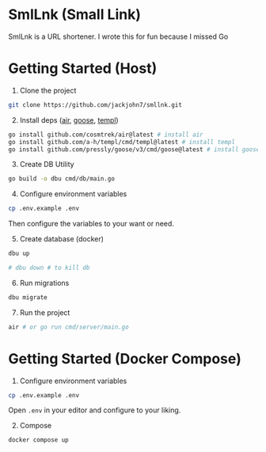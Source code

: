 # SmlLnk (Small Link)

SmlLnk is a URL shortener. I wrote this for fun because I missed Go

# Getting Started (Host)

1. Clone the project

```bash
git clone https://github.com/jackjohn7/smllnk.git
```

2. Install deps ([air](https://github.com/cosmtrek/air),
[goose](https://github.com/pressly/goose),
[templ](https://templ.guide))

```bash
go install github.com/cosmtrek/air@latest # install air
go install github.com/a-h/templ/cmd/templ@latest # install templ
go install github.com/pressly/goose/v3/cmd/goose@latest # install goose
```

3. Create DB Utility

```bash
go build -o dbu cmd/db/main.go
```

4. Configure environment variables

```bash
cp .env.example .env
```

Then configure the variables to your want or need.

5. Create database (docker)

```bash
dbu up

# dbu down # to kill db
```

6. Run migrations

```bash
dbu migrate
```

7. Run the project

```bash
air # or go run cmd/server/main.go
```

# Getting Started (Docker Compose)

1. Configure environment variables

```bash
cp .env.example .env
```

Open `.env` in your editor and configure to your liking.

2. Compose

```bash
docker compose up
```

